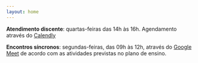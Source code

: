 ```yaml
---
layout: home
---
```


**Atendimento discente**: quartas-feiras das 14h às 16h. Agendamento através do [Calendly](https://calendly.com/daniel-saad/atendimento-discente)

**Encontros síncronos**: segundas-feiras, das 09h às 12h, através do [Google Meet](https://meet.google.com/yra-mimo-tuk) de acordo com as atividades previstas no plano de ensino.